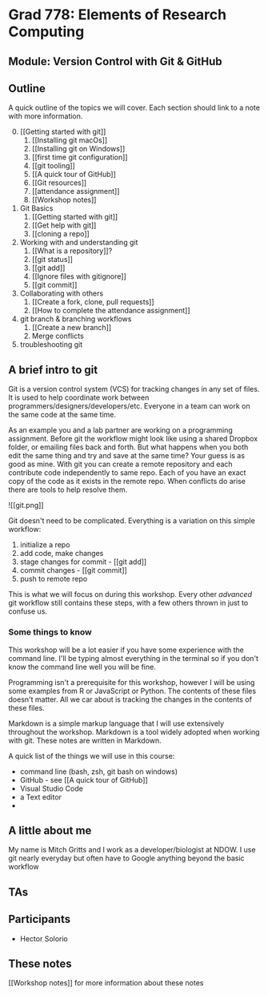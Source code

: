 # Grad 778: Elements of Research Computing
## Module: Version Control with Git & GitHub

## Outline
A quick outline of the topics we will cover. Each section should link to a note with more information.

0. [[Getting started with git]]
	1. [[Installing git macOs]]
	2. [[Installing git on Windows]]
	3. [[first time git configuration]]
	4. [[git tooling]]
	5. [[A quick tour of GitHub]]
	6. [[Git resources]]
	7. [[attendance assignment]]
	8. [[Workshop notes]]
1. Git Basics
	1. [[Getting started with git]]
	2. [[Get help with git]]
	3. [[cloning a repo]]
2. Working with and understanding git
	1. [[What is a repository]]?
	2. [[git status]]
	3. [[git add]]
	4. [[Ignore files with gitignore]]
	5. [[git commit]]
3. Collaborating with others
	1. [[Create a fork, clone, pull requests]]
	2. [[How to complete the attendance assignment]]
4. git branch & branching workflows
	1. [[Create a new branch]]
	2. Merge conflicts
5. troubleshooting git

## A brief intro to git
Git is a version control system (VCS) for tracking changes in any set of files. It is used to help coordinate work between programmers/designers/developers/etc. Everyone in a team can work on the same code at the same time.

As an example you and a lab partner are working on a programming assignment. Before git the workflow might look like using a shared Dropbox folder, or emailing files back and forth. But what happens when you both edit the same thing and try and save at the same time? Your guess is as good as mine. With git you can create a remote repository and each contribute code independently to same repo. Each of you have an exact copy of the code as it exists in the remote repo. When conflicts do arise there are tools to help resolve them.

![[git.png]]

Git doesn't need to be complicated. Everything is a variation on this simple workflow:
1. initialize a repo
2. add code, make changes 
3. stage changes for commit - [[git add]]
4. commit changes - [[git commit]]
5. push to remote repo

This is what we will focus on during this workshop. Every other *advanced* git workflow still contains these steps, with a few others thrown in just to confuse us.

### Some things to know
This workshop will be a lot easier if you have some experience with the command line. I'll be typing almost everything in the terminal so if you don't know the command line well you will be fine. 

Programming isn't a prerequisite for this workshop, however I will be using some examples from R or JavaScript or Python. The contents of these files doesn't matter. All we car about is tracking the changes in the contents of these files. 

Markdown is a simple markup language that I will use extensively throughout the workshop. Markdown is a tool widely adopted when working with git. These notes are written in Markdown.

A quick list of the things we will use in this course:
- command line (bash, zsh, git bash on windows)
- GitHub - see [[A quick tour of GitHub]]
- Visual Studio Code
- a Text editor
- 

## A little about me
My name is Mitch Gritts and I work as a developer/biologist at NDOW. I use git nearly everyday but often have to Google anything beyond the basic workflow

## TAs

## Participants

- Hector Solorio

## These notes
[[Workshop notes]] for more information about these notes

